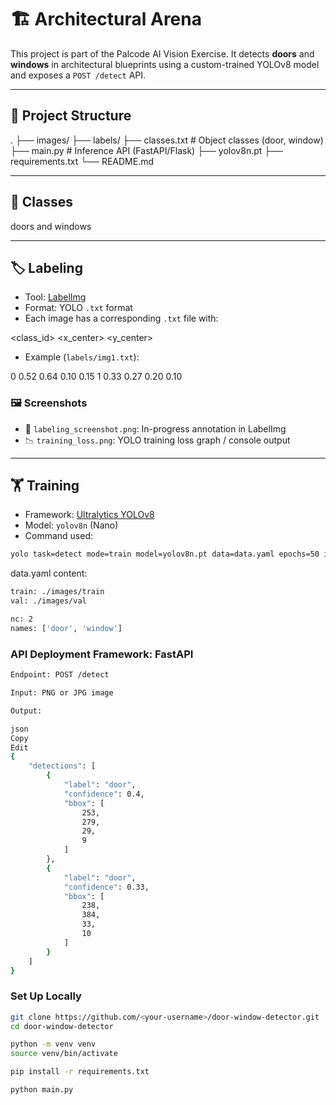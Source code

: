 # 🏗️ Architectural Arena 

This project is part of the Palcode AI Vision Exercise. It detects **doors** and **windows** in architectural blueprints using a custom-trained YOLOv8 model and exposes a `POST /detect` API.

---

## 📂 Project Structure

.
├── images/ 
├── labels/ 
├── classes.txt # Object classes (door, window)
├── main.py # Inference API (FastAPI/Flask)
├── yolov8n.pt
├── requirements.txt
└── README.md 



---

## 🧠 Classes

doors and windows


---

## 🏷️ Labeling

- Tool: [LabelImg](https://github.com/tzutalin/labelImg)
- Format: YOLO `.txt` format
- Each image has a corresponding `.txt` file with:


<class_id> <x_center> <y_center> <width> <height>

- Example (`labels/img1.txt`):

0 0.52 0.64 0.10 0.15
1 0.33 0.27 0.20 0.10


### 🖼️ Screenshots
- 📸 `labeling_screenshot.png`: In-progress annotation in LabelImg
- 📉 `training_loss.png`: YOLO training loss graph / console output

---

## 🏋️ Training

- Framework: [Ultralytics YOLOv8](https://docs.ultralytics.com)
- Model: `yolov8n` (Nano)
- Command used:
```bash
yolo task=detect mode=train model=yolov8n.pt data=data.yaml epochs=50 imgsz=640
```


data.yaml content:
```bash
train: ./images/train
val: ./images/val

nc: 2
names: ['door', 'window']

```


### API Deployment Framework: FastAPI

```bash
Endpoint: POST /detect

Input: PNG or JPG image

Output:

json
Copy
Edit
{
    "detections": [
        {
            "label": "door",
            "confidence": 0.4,
            "bbox": [
                253,
                279,
                29,
                9
            ]
        },
        {
            "label": "door",
            "confidence": 0.33,
            "bbox": [
                238,
                384,
                33,
                10
            ]
        }
    ]
}
```

### Set Up Locally
```bash
git clone https://github.com/<your-username>/door-window-detector.git
cd door-window-detector

python -m venv venv
source venv/bin/activate   

pip install -r requirements.txt

python main.py            
```



